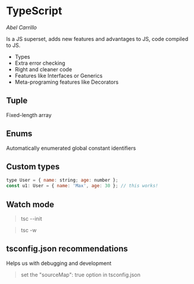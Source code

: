 # TypeScript

_Abel Carrillo_

Is a JS superset, adds new features and advantages to JS, code compiled to JS.
* Types
* Extra error checking
* Right and cleaner code
* Features like Interfaces or Generics
* Meta-programing features like Decorators

## Tuple
Fixed-length array

## Enums
Automatically enumerated global constant identifiers

## Custom types

````JavaScript
type User = { name: string; age: number };
const u1: User = { name: 'Max', age: 30 }; // this works!

````

## Watch mode
> tsc --init

> tsc -w

## tsconfig.json recommendations
Helps us with debugging and development

> set the "sourceMap": true option in tsconfig.json
